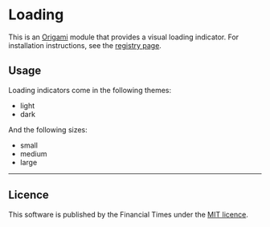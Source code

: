 # Loading

This is an [Origami](http://origami.ft.com/) module that provides a visual loading indicator. For installation instructions, see the [registry page](http://registry.origami.ft.com/components/o-loading).

## Usage

Loading indicators come in the following themes:

- light
- dark

And the following sizes:

- small
- medium
- large

----

## Licence

This software is published by the Financial Times under the [MIT licence](http://opensource.org/licenses/MIT).
